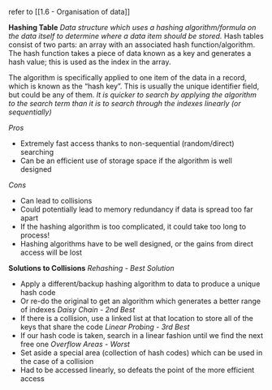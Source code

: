 refer to [[1.6 - Organisation of data]]

**Hashing Table**
*Data structure which uses a hashing algorithm/formula on the data itself to determine where a data item should be stored.* Hash tables consist of two parts: an array with an associated hash function/algorithm. The hash function takes a piece of data known as a key and generates a hash value; this is used as the index in the array.

The algorithm is specifically applied to one item of the data in a record, which is known as the “hash key”. This is usually the unique identifier field, but could be any of them. *It is quicker to search by applying the algorithm to the search term than it is to search through the indexes linearly (or sequentially)*

*Pros*
- Extremely fast access thanks to non-sequential (random/direct) searching
- Can be an efficient use of storage space if the algorithm is well designed

*Cons*
- Can lead to collisions
- Could potentially lead to memory redundancy if data is spread too far apart
- If the hashing algorithm is too complicated, it could take too long to process!
- Hashing algorithms have to be well designed, or the gains from direct access will be lost

**Solutions to Collisions**
*Rehashing - Best Solution*
- Apply a different/backup hashing algorithm to data to produce a unique hash code
- Or re-do the original to get an algorithm which generates a better range of indexes
*Daisy Chain - 2nd Best*
- If there is a collision, use a linked list at that location to store all of the keys that share the code
*Linear Probing - 3rd Best*
- If our hash code is taken, search in a linear fashion until we find the next free one
*Overflow Areas - Worst*
- Set aside a special area (collection of hash codes) which can be used in the case of a collision
- Had to be accessed linearly, so defeats the point of the more efficient access
